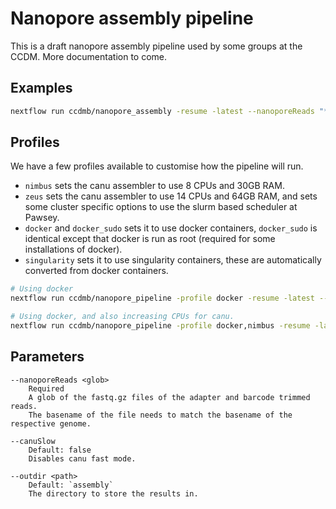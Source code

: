 # Nanopore assembly pipeline

This is a draft nanopore assembly pipeline used by some groups at the CCDM.
More documentation to come.

## Examples

```bash
nextflow run ccdmb/nanopore_assembly -resume -latest --nanoporeReads "*.fastq.gz"
```


## Profiles

We have a few profiles available to customise how the pipeline will run.

- `nimbus` sets the canu assembler to use 8 CPUs and 30GB RAM.
- `zeus` sets the canu assembler to use 14 CPUs and 64GB RAM, and sets some cluster specific options to use the slurm based scheduler at Pawsey.
- `docker` and `docker_sudo` sets it to use docker containers, `docker_sudo` is identical except that docker is run as root (required for some installations of docker).
- `singularity` sets it to use singularity containers, these are automatically converted from docker containers.


```bash
# Using docker
nextflow run ccdmb/nanopore_pipeline -profile docker -resume -latest --nanoporeReads "*.fastq.gz"

# Using docker, and also increasing CPUs for canu.
nextflow run ccdmb/nanopore_pipeline -profile docker,nimbus -resume -latest --nanoporeReads "*.fastq.gz"
```


## Parameters

```
--nanoporeReads <glob>
    Required
    A glob of the fastq.gz files of the adapter and barcode trimmed reads.
    The basename of the file needs to match the basename of the respective genome.

--canuSlow
    Default: false
    Disables canu fast mode.

--outdir <path>
    Default: `assembly`
    The directory to store the results in.
```
